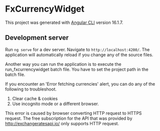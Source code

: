 # FxCurrencyWidget

This project was generated with [Angular CLI](https://github.com/angular/angular-cli) version 16.1.7.

## Development server

Run `ng serve` for a dev server. Navigate to `http://localhost:4200/`. The application will automatically reload if you change any of the source files.

Another way you can run the application is to execute the run_fxcurrencywidget batch file. You have to set the project path in the batch file.

If you encounter an 'Error fetching currencies' alert, you can do any of the following to troubleshoot.
1. Clear cache & cookies
2. Use incognito mode or a different browser.

This error is caused by browser converting HTTP request to HTTPS request. 
The free subscription for the API that was provided by http://exchangeratesapi.io/ only supports HTTP request.
